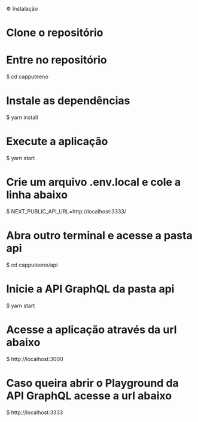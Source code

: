 ⚙️ Instalação

# Clone o repositório

# Entre no repositório
$ cd capputeeno

# Instale as dependências
$ yarn install

# Execute a aplicação
$ yarn start

# Crie um arquivo .env.local e cole a linha abaixo
$ NEXT_PUBLIC_API_URL=http://localhost:3333/

# Abra outro terminal e acesse a pasta api
$ cd capputeeno/api

# Inicie a API GraphQL da pasta api
$ yarn start

# Acesse a aplicação através da url abaixo
$ http://localhost:3000

# Caso queira abrir o Playground da API GraphQL acesse a url abaixo
$ http://localhost:3333
